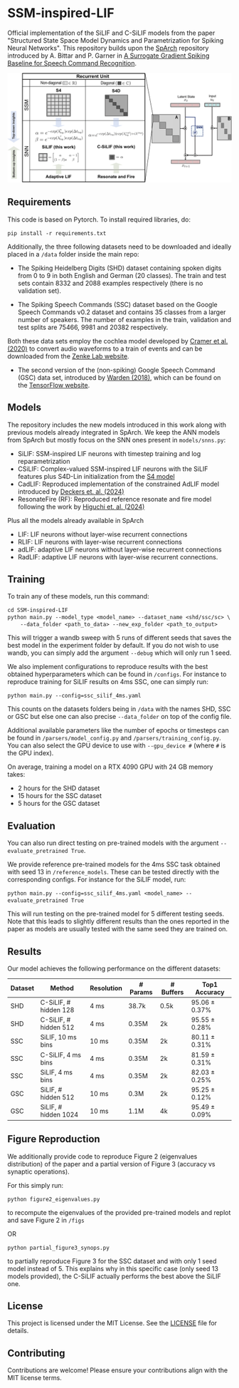 <!--
Copyright (c) 2025 Maxime Fabre and Lyubov Dudchenko
This file is part of SSM-inspired-LIF, released under the MIT License.

Modified from: https://github.com/idiap/sparch
Original license: BSD 3-Clause (see third_party/sparch/LICENSE)

SPDX-FileCopyrightText: © 2022 Idiap Research Institute <contact@idiap.ch>
SPDX-FileContributor: Alexandre Bittar <abittar@idiap.ch>
SPDX-License-Identifier: BSD-3-Clause

This file was originally part of the sparch package.
--->

# SSM-inspired-LIF

Official implementation of the SiLIF and C-SiLIF models from the paper "Structured State Space Model Dynamics and Parametrization for Spiking Neural Networks". This repository builds upon the [SpArch](https://github.com/idiap/sparch.git) repository introduced by A. Bittar and P. Garner in [A Surrogate Gradient Spiking Baseline for Speech Command Recognition](https://doi.org/10.3389/fnins.2022.865897).

![Method](./figs/main_figure.png)


## Requirements

This code is based on Pytorch. To install required libraries, do:

```setup
pip install -r requirements.txt
```

Additionally, the three following datasets need to be downloaded and ideally placed in a `/data` folder inside the main repo:

- The Spiking Heidelberg Digits (SHD) dataset containing spoken digits from 0 to 9 in both English and German (20 classes). The train and test sets contain 8332 and 2088 examples respectively (there is no validation set).

- The Spiking Speech Commands (SSC) dataset based on the Google Speech Commands v0.2 dataset and contains 35 classes from a larger number of speakers. The number of examples in the train, validation and test splits are 75466, 9981 and 20382 respectively.

Both these data sets employ the cochlea model developed by [Cramer et al. (2020)](https://doi.org/10.1109/TNNLS.2020.3044364) to convert audio waveforms to a train of events and can be downloaded from the [Zenke Lab website](https://zenkelab.org/resources/spiking-heidelberg-datasets-shd/).

- The second version of the (non-spiking) Google Speech Command (GSC) data set, introduced by [Warden (2018)](https://arxiv.org/abs/1804.03209), which can be found on the [TensorFlow website](https://www.tensorflow.org/datasets/catalog/speech_commands).


## Models

The repository includes the new models introduced in this work along with previous models already integrated in SpArch. 
We keep the ANN models from SpArch but mostly focus on the SNN ones present in `models/snns.py`:

- SiLIF: SSM-inspired LIF neurons with timestep training and log reparametrization
- CSiLIF: Complex-valued SSM-inspired LIF neurons with the SiLIF features plus S4D-Lin initialization from the [S4 model](https://arxiv.org/abs/2111.00396)
- CadLIF: Reproduced implementation of the constrained AdLIF model introduced by [Deckers et. al. (2024)](https://www.frontiersin.org/journals/neuroscience/articles/10.3389/fnins.2024.1360300/full)
- ResonateFire (RF): Reproduced reference resonate and fire model following the work by [Higuchi et. al. (2024)](https://arxiv.org/abs/2402.14603) 

Plus all the models already available in SpArch
- LIF: LIF neurons without layer-wise recurrent connections
- RLIF: LIF neurons with layer-wise recurrent connections
- adLIF: adaptive LIF neurons without layer-wise recurrent connections
- RadLIF: adaptive LIF neurons with layer-wise recurrent connections.


## Training

To train any of these models, run this command:

```train
cd SSM-inspired-LIF
python main.py --model_type <model_name> --dataset_name <shd/ssc/sc> \
    --data_folder <path_to_data> --new_exp_folder <path_to_output>
```

This will trigger a wandb sweep with 5 runs of different seeds that saves the best model in the experiment folder by default.
If you do not wish to use wandb, you can simply add the argument `--debug` which will only run 1 seed.


We also implement configurations to reproduce results with the best obtained hyperparameters which can be found in `/configs`.
For instance to reproduce training for SiLIF results on 4ms SSC, one can simply run:

```train with config
python main.py --config=ssc_silif_4ms.yaml
```
This counts on the datasets folders being in `/data` with the names SHD, SSC or GSC but else one can also precise `--data_folder` on top of the config file.

Additional available parameters like the number of epochs or timesteps can be found in `/parsers/model_config.py` and `/parsers/training_config.py`.
You can also select the GPU device to use with `--gpu_device #` (where `#` is the GPU index).

On average, training a model on a RTX 4090 GPU with 24 GB memory takes:
- 2 hours for the SHD dataset
- 15 hours for the SSC dataset
- 5 hours for the GSC dataset

## Evaluation

You can also run direct testing on pre-trained models with the argument `--evaluate_pretrained True`.

We provide reference pre-trained models for the 4ms SSC task obtained with seed 13 in `/reference_models`.
These can be tested directly with the corresponding configs. For instance for the SiLIF model, run:

```eval
python main.py --config=ssc_silif_4ms.yaml <model_name> --evaluate_pretrained True
```

This will run testing on the pre-trained model for 5 different testing seeds. Note that this leads to slightly different results than the ones reported in the paper as models are usually tested with the same seed they are trained on.


## Results

Our model achieves the following performance on the different datasets:

| Dataset | Method                     | Resolution | # Params | # Buffers | Top1 Accuracy       |
|---------|----------------------------|------------|----------|-----------|---------------------|
| SHD     | C-SiLIF, # hidden 128      | 4 ms       | 38.7k    | 0.5k      | 95.06 ± 0.37%       |
| SHD     | C-SiLIF, # hidden 512      | 4 ms       | 0.35M    | 2k        | 95.55 ± 0.28%       |
| SSC     | SiLIF, 10 ms bins          | 10 ms      | 0.35M    | 2k        | 80.11 ± 0.31%       |
| SSC     | C-SiLIF, 4 ms bins         | 4 ms       | 0.35M    | 2k        | 81.59 ± 0.31%       |
| SSC     | SiLIF, 4 ms bins           | 4 ms       | 0.35M    | 2k        | 82.03 ± 0.25%       |
| GSC     | SiLIF, # hidden 512        | 10 ms      | 0.3M     | 2k        | 95.25 ± 0.12%       |
| GSC     | SiLIF, # hidden 1024       | 10 ms      | 1.1M     | 4k        | 95.49 ± 0.09%       |


## Figure Reproduction

We additionally provide code to reproduce Figure 2 (eigenvalues distribution) of the paper and a partial version of Figure 3 (accuracy vs synaptic operations).

For this simply run:

```figure2
python figure2_eigenvalues.py
```
to recompute the eigenvalues of the provided pre-trained models and replot and save Figure 2 in `/figs`

OR

```figure3
python partial_figure3_synops.py
```

to partially reproduce Figure 3 for the SSC dataset and with only 1 seed model instead of 5. This explains why in this specific case (only seed 13 models provided), the C-SiLIF actually performs the best above the SiLIF one.

## License

This project is licensed under the MIT License. See the [LICENSE](./LICENSES/LICENSE) file for details.

## Contributing

Contributions are welcome! 
Please ensure your contributions align with the MIT license terms.